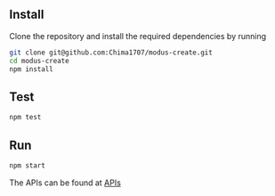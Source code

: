 ## Install
 Clone the repository and install the required dependencies by running
 ```sh
 git clone git@github.com:Chima1707/modus-create.git
 cd modus-create
 npm install
 ```

## Test
```sh
npm test
```

## Run 
```sh
npm start
```


The APIs can be found at
[APIs](http://localhost:8888/vehicles) 

